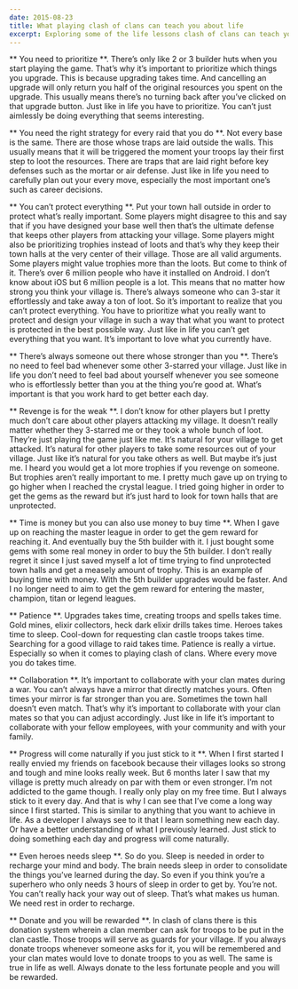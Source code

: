 ```yaml
---
date: 2015-08-23
title: What playing clash of clans can teach you about life
excerpt: Exploring some of the life lessons clash of clans can teach you.
---
```


** You need to prioritize **. There’s only like 2 or 3 builder huts when you start playing the game.
That’s why it’s important to prioritize which things you upgrade. This is because upgrading takes time. And cancelling an upgrade will only return you half of the original resources you spent on the upgrade.
This usually means there’s no turning back after you’ve clicked on that upgrade button.
Just like in life you have to prioritize. You can’t just aimlessly be doing everything that seems interesting.

** You need the right strategy for every raid that you do **. Not every base is the same. There are those whose traps are laid outside the walls. This usually means that it will be triggered the moment your troops lay their first step to loot the resources. There are traps that are laid right before key defenses such as the mortar or air defense. Just like in life you need to carefully plan out your every move, especially the most important one’s such as career decisions.

** You can’t protect everything **. Put your town hall outside in order to protect what’s really important. Some players might disagree to this and say that if you have designed your base well then that’s the ultimate defense that keeps other players from attacking your village. Some players might also be prioritizing trophies instead of loots and that’s why they keep their town halls at the very center of their village. Those are all valid arguments. Some players might value trophies more than the loots. But come to think of it. There’s over 6 million people who have it installed on Android. I don’t know about iOS but 6 million people is a lot. This means that no matter how strong you think your village is. There’s always someone who can 3-star it effortlessly and take away a ton of loot. So it’s important to realize that you can’t protect everything. You have to prioritize what you really want to protect and design your village in such a way that what you want to protect is protected in the best possible way. Just like in life you can’t get everything that you want. It’s important to love what you currently have.

** There’s always someone out there whose stronger than you **. There’s no need to feel bad whenever some other 3-starred your village. Just like in life you don’t need to feel bad about yourself whenever you see someone who is effortlessly better than you at the thing you’re good at. What’s important is that you work hard to get better each day.

** Revenge is for the weak **. I don’t know for other players but I pretty much don’t care about other players attacking my village. It doesn’t really matter whether they 3-starred me or they took a whole bunch of loot. They’re just playing the game just like me. It’s natural for your village to get attacked. It’s natural for other players to take some resources out of your village. Just like it’s natural for you take others as well. But maybe it’s just me. I heard you would get a lot more trophies if you revenge on someone. But trophies aren’t really important to me. I pretty much gave up on trying to go higher when I reached the crystal league. I tried going higher in order to get the gems as the reward but it’s just hard to look for town halls that are unprotected.

** Time is money but you can also use money to buy time **. When I gave up on reaching the master league in order to get the gem reward for reaching it. And eventually buy the 5th builder with it. I just bought some gems with some real money in order to buy the 5th builder. I don’t really regret it since I just saved myself a lot of time trying to find unprotected town halls and get a measely amount of trophy. This is an example of buying time with money. With the 5th builder upgrades would be faster. And I no longer need to aim to get the gem reward for entering the master, champion, titan or legend leagues.

** Patience **. Upgrades takes time, creating troops and spells takes time. Gold mines, elixir collectors, heck dark elixir drills takes time. Heroes takes time to sleep. Cool-down for requesting clan castle troops takes time. Searching for a good village to raid takes time. Patience is really a virtue. Especially so when it comes to playing clash of clans. Where every move you do takes time.

** Collaboration **. It’s important to collaborate with your clan mates during a war. You can’t always have a mirror that directly matches yours. Often times your mirror is far stronger than you are. Sometimes the town hall doesn’t even match. That’s why it’s important to collaborate with your clan mates so that you can adjust accordingly. Just like in life it’s important to collaborate with your fellow employees, with your community and with your family.

** Progress will come naturally if you just stick to it **. When I first started I really envied my friends on facebook because their villages looks so strong and tough and mine looks really week. But 6 months later I saw that my village is pretty much already on par with them or even stronger. I’m not addicted to the game though. I really only play on my free time. But I always stick to it every day. And that is why I can see that I’ve come a long way since I first started. This is similar to anything that you want to achieve in life. As a developer I always see to it that I learn something new each day. Or have a better understanding of what I previously learned. Just stick to doing something each day and progress will come naturally.

** Even heroes needs sleep **. So do you. Sleep is needed in order to recharge your mind and body. The brain needs sleep in order to consolidate the things you’ve learned during the day. So even if you think you’re a superhero who only needs 3 hours of sleep in order to get by. You’re not. You can’t really hack your way out of sleep. That’s what makes us human. We need rest in order to recharge.

** Donate and you will be rewarded **. In clash of clans there is this donation system wherein a clan member can ask for troops to be put in the clan castle. Those troops will serve as guards for your village. If you always donate troops whenever someone asks for it, you will be remembered and your clan mates would love to donate troops to you as well. The same is true in life as well. Always donate to the less fortunate people and you will be rewarded.
